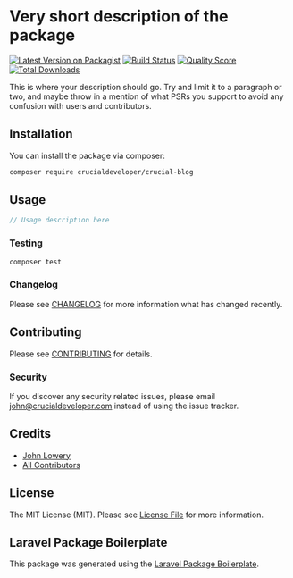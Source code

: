 # Very short description of the package

[![Latest Version on Packagist](https://img.shields.io/packagist/v/crucialdeveloper/crucial-blog.svg?style=flat-square)](https://packagist.org/packages/crucialdeveloper/crucial-blog)
[![Build Status](https://img.shields.io/travis/crucialdeveloper/crucial-blog/master.svg?style=flat-square)](https://travis-ci.org/crucialdeveloper/crucial-blog)
[![Quality Score](https://img.shields.io/scrutinizer/g/crucialdeveloper/crucial-blog.svg?style=flat-square)](https://scrutinizer-ci.com/g/crucialdeveloper/crucial-blog)
[![Total Downloads](https://img.shields.io/packagist/dt/crucialdeveloper/crucial-blog.svg?style=flat-square)](https://packagist.org/packages/crucialdeveloper/crucial-blog)

This is where your description should go. Try and limit it to a paragraph or two, and maybe throw in a mention of what PSRs you support to avoid any confusion with users and contributors.

## Installation

You can install the package via composer:

```bash
composer require crucialdeveloper/crucial-blog
```

## Usage

``` php
// Usage description here
```

### Testing

``` bash
composer test
```

### Changelog

Please see [CHANGELOG](CHANGELOG.md) for more information what has changed recently.

## Contributing

Please see [CONTRIBUTING](CONTRIBUTING.md) for details.

### Security

If you discover any security related issues, please email john@crucialdeveloper.com instead of using the issue tracker.

## Credits

- [John Lowery](https://github.com/crucialdeveloper)
- [All Contributors](../../contributors)

## License

The MIT License (MIT). Please see [License File](LICENSE.md) for more information.

## Laravel Package Boilerplate

This package was generated using the [Laravel Package Boilerplate](https://laravelpackageboilerplate.com).